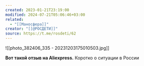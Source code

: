 ```yaml
---
created: 2023-01-21T23:19:00
modified: 2024-07-21T05:06:46+03:00
related:
  - "[[Маносфера]]"
creator: "[[@РОСДЕТИ]]"
source: https://t.me/rosdeti/62
---
```


![[photo_382406_335 - 20231203175010503.jpg]]

**Вот такой отзыв на Aliexpress.** Коротко о ситуации в России
